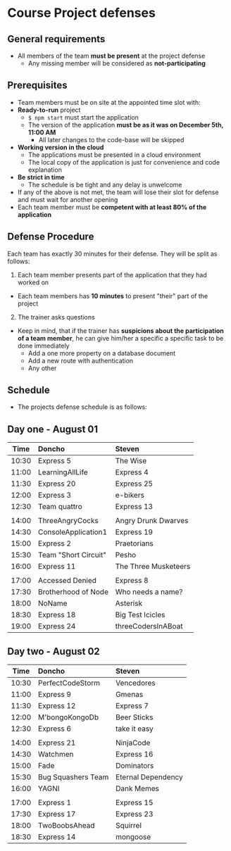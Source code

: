 # Course Project defenses

##  General requirements

- All members of the team **must be present** at the project defense
  - Any missing member will be considered as **not-participating**

##  Prerequisites

-  Team members must be on site at the appointed time slot with:
  - **Ready-to-run** project
    - `$ npm start` must start the application
    - The version of the application **must be as it was on December 5th, 11:00 AM**
      - All later changes to the code-base will be skipped
  - **Working version in the cloud**
    - The applications must be presented in a cloud environment
    - The local copy of the application is just for convenience and code explanation
  - **Be strict in time**
    - The schedule is be tight and any delay is unwelcome
  - If any of the above is not met, the team will lose their slot for defense and must wait for another opening
  - Each team member must be **competent with at least 80% of the application**

##  Defense Procedure

Each team has exactly 30 minutes for their defense. They will be split as follows:

1.  Each team member presents part of the application that they had worked on
  - Each team members has **10 minutes** to present "their" part of the project
2.  The trainer asks questions

- Keep in mind, that if the trainer has **suspicions about the participation of a team member**, he can give him/her a specific a specific task to be done immediately
  - Add a one more property on a database document
  - Add a new route with authentication
  - Any other

##  Schedule

- The projects defense schedule is as follows:

## Day one - August 01

| Time  | Doncho             | Steven            |
| ------|:-------------------|:------------------|
| 10:30 |Express 5           |The Wise           |
| 11:00 |LearningAllLife     |Express 4          |
| 11:30 |Express 20          |Express 25         |
| 12:00 |Express 3           |e-bikers           |
| 12:30 |Team quattro        |Express 13         |
||||
| 14:00 |ThreeAngryCocks     |Angry Drunk Dwarves|
| 14:30 |ConsoleApplication1 |Express 19         |
| 15:00 |Express 2          |Praetorians        |
| 15:30 |Team "Short Circuit"|Pesho              |
| 16:00 |Express 11          |The Three Musketeers|
||||
| 17:00 |Accessed Denied  |Express 8  |
| 17:30 |Brotherhood of Node  |Who needs a name?  |
| 18:00 |NoName  |Asterisk  |
| 18:30 |Express 18  |Big Test Icicles  |
| 19:00 |Express 24  |threeCodersInABoat  |

## Day two - August 02

| Time  | Doncho          | Steven        |
| ------|:----------------|:--------------|
| 10:30 |PerfectCodeStorm |Vencedores  |
| 11:00 |Express 9        |Gmenas  |
| 11:30 |Express 12       |Express 7  |
| 12:00 |M'bongoKongoDb       |Beer Sticks  |
| 12:30 |Express 6  |take it easy  |
||||
| 14:00 |Express 21         |NinjaCode  |
| 14:30 |Watchmen       |Express 16  |
| 15:00 |Fade         |Dominators  |
| 15:30 |Bug Squashers Team            |Eternal Dependency  |
| 16:00 |YAGNI   |Dank Memes  |
||||
| 17:00 |Express 1            |Express 15  |
| 17:30 |Express 17         |Express 23  |
| 18:00 |TwoBoobsAhead     |Squirrel  |
| 18:30 |Express 14    |mongoose  |
